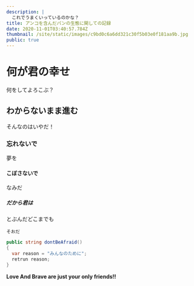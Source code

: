 ```yaml
---
description: |
  これでうまくいっているのかな？
title: アンコを含んだパンの生態に関しての記録
date: 2020-11-01T03:40:57.784Z
thumbnail: /site/static/images/c9bd0c6a6dd321c30f5b03e0f181aa9b.jpg
public: true
---
```

# 何が君の幸せ

何をしてよろこぶ？

## わからないまま進む

そんなのはいやだ！

### 忘れないで

夢を

#### こぼさないで

なみだ

##### だから君は

とぶんだどこまでも

`そおだ`

```csharp
public string dontBeAfraid()
{
  var reason = "みんなのために";
  retrun reason;
}
```

**Love And Brave are just your only friends!!**